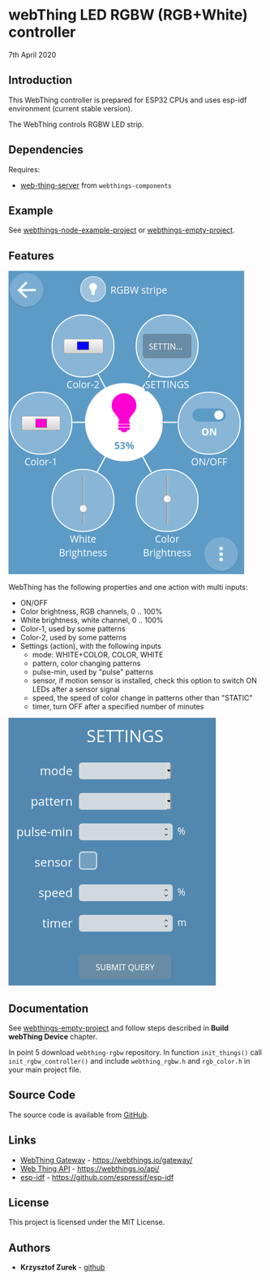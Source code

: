 # webThing LED RGBW (RGB+White) controller

7th April 2020

## Introduction

This WebThing controller is prepared for ESP32 CPUs and uses esp-idf environment (current stable version).

The WebThing controls RGBW LED strip.

## Dependencies

Requires:

 * [web-thing-server](https://github.com/KrzysztofZurek1973/webthings-components/tree/master/web_thing_server) from ```webthings-components```

## Example

See [webthings-node-example-project](https://github.com/KrzysztofZurek1973/webthings-node-example-project) or [webthings-empty-project](https://github.com/KrzysztofZurek1973/webthings-empty-project).

## Features

![webThing interface](./images/rgbw-gui.png)

WebThing has the following properties and one action with multi inputs:

 * ON/OFF
 * Color brightness, RGB channels, 0 .. 100%
 * White brightness, white channel, 0 .. 100%
 * Color-1, used by some patterns
 * Color-2, used by some patterns
 * Settings (action), with the following inputs
 	- mode: WHITE+COLOR, COLOR, WHITE
 	- pattern, color changing patterns
 	- pulse-min, used by "pulse" patterns
 	- sensor, if motion sensor is installed, check this option to switch ON LEDs after a sensor signal
 	- speed, the speed of color change in patterns other than "STATIC"
 	- timer, turn OFF after a specified number of minutes
 
 ![webThing interface](./images/rgbw-settings.png)

## Documentation

See [webthings-empty-project](https://github.com/KrzysztofZurek1973/webthings-empty-project) and follow steps described in **Build webThing Device** chapter.

In point 5 download ```webthing-rgbw``` repository. In function ```init_things()``` call ```init_rgbw_controller()``` and include ```webthing_rgbw.h``` and ```rgb_color.h``` in your main project file.

## Source Code

The source code is available from [GitHub](https://github.com/KrzysztofZurek1973/webthing-rgbw).

## Links

* [WebThing Gateway](https://webthings.io/gateway/) - https://webthings.io/gateway/
* [Web Thing API](https://webthings.io/api/) - https://webthings.io/api/
* [esp-idf](https://github.com/espressif/esp-idf) - https://github.com/espressif/esp-idf

## License

This project is licensed under the MIT License.

## Authors

* **Krzysztof Zurek** - [github](https://github.com/KrzysztofZurek1973)


